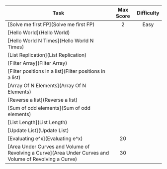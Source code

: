 | Task | Max Score | Difficulty |
|---|:---:|:---:|
| [Solve me first FP](Solve me first FP) | 2 | Easy |
| [Hello World](Hello World) |
| [Hello World N Times](Hello World N Times) |
| [List Replication](List Replication) |
| [Filter Array](Filter Array) |
| [Filter positions in a list](Filter positions in a list) |
| [Array Of N Elements](Array Of N Elements) |
| [Reverse a list](Reverse a list) |
| [Sum of odd elements](Sum of odd elements) |
| [List Length](List Length) |
| [Update List](Update List) |
| [Evaluating e^x](Evaluating e^x) | 20 |
| [Area Under Curves and Volume of Revolving a Curve](Area Under Curves and Volume of Revolving a Curve) | 30 |
